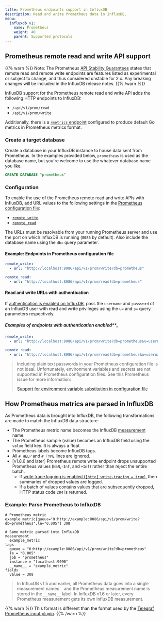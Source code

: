 ```yaml
---
title: Prometheus endpoints support in InfluxDB
description: Read and write Prometheus data in InfluxDB.
menu:
  influxdb_v1:
    name: Prometheus
    weight: 40
    parent: Supported protocols
---
```


## Prometheus remote read and write API support

{{% warn %}}
Note: The Prometheus [API Stability Guarantees](https://prometheus.io/docs/prometheus/latest/stability/)
states that remote read and remote write endpoints are features listed as experimental
or subject to change, and thus considered unstable for 2.x. Any breaking changes
will be included in the InfluxDB release notes.
{{% /warn %}}

InfluxDB support for the Prometheus remote read and write API adds the following
HTTP endpoints to InfluxDB:

- `/api/v1/prom/read`
- `/api/v1/prom/write`

Additionally, there is a [`/metrics` endpoint](/influxdb/v1/administration/server_monitoring/#influxdb-metrics-http-endpoint) configured to produce default Go metrics in Prometheus metrics format.

### Create a target database

Create a database in your InfluxDB instance to house data sent from Prometheus.
In the examples provided below, `prometheus` is used as the database name, but
you're welcome to use the whatever database name you like.

```sql
CREATE DATABASE "prometheus"
```

### Configuration

To enable the use of the Prometheus remote read and write APIs with InfluxDB, add URL
values to the following settings in the [Prometheus configuration file](https://prometheus.io/docs/prometheus/latest/configuration/configuration/#configuration-file):

- [`remote_write`](https://prometheus.io/docs/prometheus/latest/configuration/configuration/#%3Cremote_write%3E)
- [`remote_read`](https://prometheus.io/docs/prometheus/latest/configuration/configuration/#%3Cremote_read%3E)

The URLs must be resolvable from your running Prometheus server and use the port
on which InfluxDB is running (`8086` by default).
Also include the database name using the `db=` query parameter.

#### Example: Endpoints in Prometheus configuration file

```yaml
remote_write:
  - url: "http://localhost:8086/api/v1/prom/write?db=prometheus"

remote_read:
  - url: "http://localhost:8086/api/v1/prom/read?db=prometheus"
```

#### Read and write URLs with authentication

If [authentication is enabled on InfluxDB](/influxdb/v1/administration/authentication_and_authorization/),
pass the `username` and `password` of an InfluxDB user with read and write privileges
using the `u=` and `p=` query parameters respectively.

##### Examples of endpoints with authentication enabled**_  

```yaml
remote_write:
  - url: "http://localhost:8086/api/v1/prom/write?db=prometheus&u=username&p=password"

remote_read:
  - url: "http://localhost:8086/api/v1/prom/read?db=prometheus&u=username&p=password"
```

> Including plain text passwords in your Prometheus configuration file is not ideal.
> Unfortunately, environment variables and secrets are not supported in Prometheus configuration files.
> See this Prometheus issue for more information:
>
>[Support for environment variable substitution in configuration file](https://github.com/prometheus/prometheus/issues/2357)

## How Prometheus metrics are parsed in InfluxDB

As Prometheus data is brought into InfluxDB, the following transformations are
made to match the InfluxDB data structure:

- The Prometheus metric name becomes the InfluxDB [measurement](/influxdb/v1/concepts/key_concepts/#measurement) name.
- The Prometheus sample (value) becomes an InfluxDB field using the `value` field key. It is always a float.
- Prometheus labels become InfluxDB tags.
- All `# HELP` and `# TYPE` lines are ignored.
- [v1.8.6 and later] Prometheus remote write endpoint drops unsupported Prometheus values (`NaN`,`-Inf`, and `+Inf`) rather than reject the entire batch.
  * If [write trace logging is enabled (`[http] write-tracing = true`)](/influxdb/v1/administration/config/#write-tracing), then summaries of dropped values are logged.
  * If a batch of values contains values that are subsequently dropped, HTTP status code `204` is returned.

### Example: Parse Prometheus to InfluxDB

```shell
# Prometheus metric
example_metric{queue="0:http://example:8086/api/v1/prom/write?db=prometheus",le="0.005"} 308

# Same metric parsed into InfluxDB
measurement
  example_metric
tags
  queue = "0:http://example:8086/api/v1/prom/write?db=prometheus"
  le = "0.005"
  job = "prometheus"
  instance = "localhost:9090"
  __name__ = "example_metric"
fields
  value = 308
```

> In InfluxDB v1.5 and earlier, all Prometheus data goes into a single measurement
> named `_` and the Prometheus measurement name is stored in the `__name__` label.
> In InfluxDB v1.6 or later, every Prometheus measurement gets its own InfluxDB measurement.

{{% warn %}}
This format is different than the format used by the [Telegraf Prometheus input plugin](https://github.com/influxdata/telegraf/tree/master/plugins/inputs/prometheus).
{{% /warn %}}
